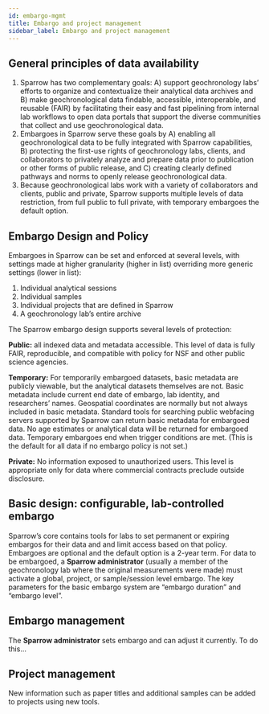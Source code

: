 ```yaml
---
id: embargo-mgmt
title: Embargo and project management
sidebar_label: Embargo and project management
---
```


## General principles of data availability

1. Sparrow has two complementary goals: A) support geochronology labs’ efforts to organize and contextualize their analytical data archives and B) make geochronological data findable, accessible, interoperable, and reusable (FAIR) by facilitating their easy and fast pipelining from internal lab workflows to open data portals that support the diverse communities that collect and use geochronological data.
2. Embargoes in Sparrow serve these goals by A) enabling all geochronological data to be fully integrated with Sparrow capabilities, B) protecting the first-use rights of geochronology labs, clients, and collaborators to privately analyze and prepare data prior to publication or other forms of public release, and C) creating clearly defined pathways and norms to openly release geochronological data.
3. Because geochronological labs work with a variety of collaborators and clients, public and private, Sparrow supports multiple levels of data restriction, from full public to full private, with temporary embargoes the default option.

## Embargo Design and Policy

Embargoes in Sparrow can be set and enforced at several levels, with settings made at higher granularity (higher in list) overriding more generic settings (lower in list):

1. Individual analytical sessions
2. Individual samples
3. Individual projects that are defined in Sparrow
4. A geochronology lab’s entire archive

The Sparrow embargo design supports several levels of protection:

**Public:** all indexed data and metadata accessible. This level of data is fully FAIR, reproducible, and compatible with policy for NSF and other public science agencies.

**Temporary:** For temporarily embargoed datasets, basic metadata are publicly viewable, but the analytical datasets themselves are not. Basic metadata include current end date of embargo, lab identity, and researchers’ names. Geospatial coordinates are normally but not always included in basic metadata. Standard tools for searching public webfacing servers supported by Sparrow can return basic metadata for embargoed data. No age estimates or analytical data will be returned for embargoed data. Temporary embargoes end when trigger conditions are met. (This is the default for all data if no embargo policy is not set.)

**Private:** No information exposed to unauthorized users. This level is appropriate only for data where commercial contracts preclude outside disclosure.

## Basic design: configurable, lab-controlled embargo

Sparrow’s core contains tools for labs to set permanent or expiring embargos for their data and and limit access based on that policy. Embargoes are optional and the default option is a 2-year term. For data to be embargoed, a **Sparrow administrator** (usually a member of the geochronology lab where the original measurements were made) must activate a global, project, or sample/session level embargo. The key parameters for the basic embargo system are “embargo duration” and “embargo level”.

## Embargo management

The **Sparrow administrator** sets embargo and can adjust it currently. To do this... <!-- Add in some additional instructions here. -->

## Project management

New information such as paper titles and additional samples can be added to projects using new tools. <!-- Add some information on the new tools for these edits from Casey. -->
